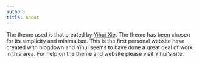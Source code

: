 ```yaml
---
author: 
title: About
---
```


The theme used is that created by [Yihui Xie](https://yihui.name). The theme has been chosen for its simplicity and minimalism. This is the first personal website have created with blogdown and Yihui seems to have done a great deal of work in this area. For help on the theme and website please visit Yihui's site. 


